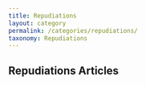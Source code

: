 ```yaml
---
title: Repudiations
layout: category
permalink: /categories/repudiations/
taxonomy: Repudiations
---
```


## Repudiations Articles
